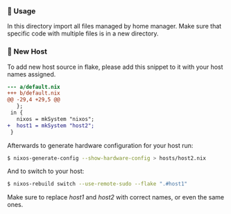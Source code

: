 
### 🚸 Usage

In this directory import all files managed by home manager.
Make sure that specific code with multiple files is in a new directory.

### 📌 New Host

To add new host source in flake,
please add this snippet to it with your host names assigned.

```patch
--- a/default.nix
+++ b/default.nix
@@ -29,4 +29,5 @@
   };
 in {
   nixos = mkSystem "nixos";
+  host1 = mkSystem "host2";
 }
```

Afterwards to generate hardware configuration for your host run:

```bash
$ nixos-generate-config --show-hardware-config > hosts/host2.nix
```

And to switch to your host:

```bash
$ nixos-rebuild switch --use-remote-sudo --flake ".#host1"
```

Make sure to replace _host1_ and _host2_ with correct names,
or even the same ones.

